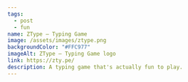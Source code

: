 ```yaml
---
tags:
  - post
  - fun
name: ZType – Typing Game
image: /assets/images/ztype.png
backgroundColor: "#FFC977"
imageAlt: ZType – Typing Game logo
link: https://zty.pe/
description: A typing game that's actually fun to play.
---
```

